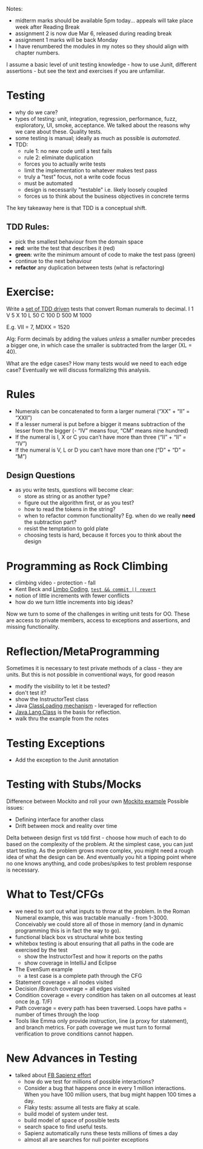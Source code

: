 Notes: 
- midterm marks should be available 5pm today... appeals will take place week after Reading Break
- assignment 2 is now due Mar 6, released during reading break
- assignment 1 marks will be back Monday
- I have renumbered the modules in my notes so they should align with chapter numbers.


I assume a basic level of unit testing knowledge - how to use Junit, different assertions - but see the text and exercises if you are unfamiliar.

# Testing
- why do we care?
- types of testing: unit, integration, regression, performance, fuzz, exploratory, UI, smoke, acceptance. We talked about the reasons why we care about these. Quality tests.
- some testing is manual; ideally as much as possible is *automated*.
- TDD:
    + rule 1: no new code until a test fails
    + rule 2: eliminate duplication
    + forces you to actually write tests
    + limit the implementation to whatever makes test pass 
    + truly a "test" focus, not a write code focus
    + must be automated
    + design is necessarily "testable" i.e. likely loosely coupled
    + forces us to think about the business objectives in concrete terms

The key takeaway here is that TDD is a conceptual shift. 

## TDD Rules:
- pick the smallest behaviour from the domain space
- **red**: write the test that describes it (red)
- **green**: write the minimum amount of code to make the test pass (green)
- continue to the next behaviour
- **refactor** any duplication between tests (what is refactoring)

# Exercise: 
Write a [set of TDD driven](https://github.com/TDD-Katas) tests that convert Roman numerals to decimal. 
I   1
V   5
X   10
L   50
C   100
D   500
M   1000

E.g. VII = 7, MDXX = 1520

Alg: Form decimals by adding the values *unless* a smaller number precedes a bigger one, in which case the smaller is subtracted from the larger (XL = 40). 

What are the edge cases? How many tests would we need to each edge case? Eventually we will discuss formalizing this analysis. 

# Rules
- Numerals can be concatenated to form a larger numeral (“XX” + “II” = “XXII”)
- If a lesser numeral is put before a bigger it means subtraction of the lesser from the bigger (- “IV” means four, “CM” means nine hundred)
- If the numeral is I, X or C you can’t have more than three (“II” + “II” = “IV”)
- If the numeral is V, L or D you can’t have more than one (“D” + “D” = “M”)


## Design Questions
- as you write tests, questions will become clear:
    - store as string or as another type? 
    - figure out the algorithm first, or as you test?
    - how to read the tokens in the string?
    - when to refactor common functionality? Eg. when do we really **need** the subtraction part?
    - resist the temptation to gold plate
    - choosing tests is hard, because it forces you to think about the design

# Programming as Rock Climbing
- climbing video - protection - fall
- Kent Beck and [Limbo Coding](https://medium.com/@kentbeck_7670/limbo-on-the-cheap-e4cfae840330), [``test && commit || revert``](https://medium.com/@kentbeck_7670/test-commit-revert-870bbd756864)
- notion of little increments with fewer conflicts
- how do we turn little increments into big ideas?

Now we turn to some of the challenges in writing unit tests for OO. These are access to private members, access to exceptions and assertions, and missing functionality. 

# Reflection/MetaProgramming
Sometimes it is necessary to test private methods of a class - they are units. But this is not possible in conventional ways, for good reason
- modify the visibility to let it be tested?
- don't test it? 
- show the InstructorTest class
- Java [ClassLoading mechanism](https://www.quora.com/How-does-ClassLoader-work-in-Java-simple-words) - leveraged for reflection
- [Java.Lang.Class](https://docs.oracle.com/javase/8/docs/api/java/lang/Class.html) is the basis for reflection.
- walk thru the example from the notes

# Testing Exceptions
- Add the exception to the Junit annotation 

# Testing with Stubs/Mocks
Difference between Mockito and roll your own
[Mockito example](http://www.vogella.com/tutorials/Mockito/article.html)
Possible issues:
- Defining interface for another class
- Drift between mock and reality over time 

Delta between design first vs tdd first - choose how much of each to do based on the complexity of the problem. At the simplest case, you can just start testing. As the problem grows more complex, you might need a rough idea of what the design can be. And eventually you hit a tipping point where no one knows anything, and code probes/spikes to test problem response is necessary. 

# What to Test/CFGs
- we need to sort out what inputs to throw at the problem. In the Roman Numeral example, this was tractable manually - from 1-3000. Conceivably we could store all of those in memory (and in dynamic programming this is in fact the way to go). 
- functional black box vs structural white box testing
- whitebox testing is about ensuring that all paths in the code are exercised by the test
    + show the InstructorTest and how it reports on the paths
    + show coverage in IntelliJ and Eclipse
- The EvenSum example
    + a test case is a complete path through the CFG
- Statement coverage = all nodes visited
- Decision /Branch coverage = all edges visited
- Condition coverage = every condition has taken on all outcomes at least once (e.g. T/F)
- Path coverage = every path has been traversed. Loops have paths = number of times through the loop
- Tools like Emma only provide  instruction, line (a proxy for statement), and branch metrics. For path coverage we must turn to formal verification to prove conditions cannot happen. 

# New Advances in Testing
- talked about [FB Sapienz effort](https://code.fb.com/developer-tools/finding-and-fixing-software-bugs-automatically-with-sapfix-and-sapienz/) 
    + how do we test for millions of possible interactions?
    + Consider a bug that happens once in every 1 million interactions. When you have 100 million users, that bug might happen 100 times a day. 
    + Flaky tests: assume all tests are flaky at scale.
    + build model of system under test.
    + build model of space of possible tests
    + search space to find useful tests.
    + Sapienz automatically runs these tests millions of times a day
    + almost all are searches for null pointer exceptions
